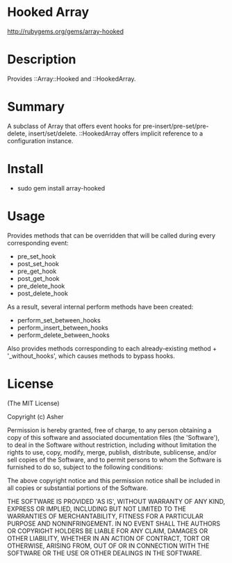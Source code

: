 # Hooked Array #

http://rubygems.org/gems/array-hooked

# Description #

Provides ::Array::Hooked and ::HookedArray.

# Summary #

A subclass of Array that offers event hooks for pre-insert/pre-set/pre-delete, insert/set/delete. ::HookedArray offers implicit reference to a configuration instance.

# Install #

* sudo gem install array-hooked

# Usage #

Provides methods that can be overridden that will be called during every corresponding event:

* pre_set_hook
* post_set_hook
* pre_get_hook
* post_get_hook
* pre_delete_hook
* post_delete_hook

As a result, several internal perform methods have been created:

* perform_set_between_hooks
* perform_insert_between_hooks
* perform_delete_between_hooks

Also provides methods corresponding to each already-existing method + '_without_hooks', which causes methods to bypass hooks.

# License #

  (The MIT License)

  Copyright (c) Asher

  Permission is hereby granted, free of charge, to any person obtaining
  a copy of this software and associated documentation files (the
  'Software'), to deal in the Software without restriction, including
  without limitation the rights to use, copy, modify, merge, publish,
  distribute, sublicense, and/or sell copies of the Software, and to
  permit persons to whom the Software is furnished to do so, subject to
  the following conditions:

  The above copyright notice and this permission notice shall be
  included in all copies or substantial portions of the Software.

  THE SOFTWARE IS PROVIDED 'AS IS', WITHOUT WARRANTY OF ANY KIND,
  EXPRESS OR IMPLIED, INCLUDING BUT NOT LIMITED TO THE WARRANTIES OF
  MERCHANTABILITY, FITNESS FOR A PARTICULAR PURPOSE AND NONINFRINGEMENT.
  IN NO EVENT SHALL THE AUTHORS OR COPYRIGHT HOLDERS BE LIABLE FOR ANY
  CLAIM, DAMAGES OR OTHER LIABILITY, WHETHER IN AN ACTION OF CONTRACT,
  TORT OR OTHERWISE, ARISING FROM, OUT OF OR IN CONNECTION WITH THE
  SOFTWARE OR THE USE OR OTHER DEALINGS IN THE SOFTWARE.